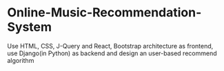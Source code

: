 # Online-Music-Recommendation-System
 Use HTML, CSS, J-Query and React, Bootstrap architecture as frontend, use Django(in Python) as backend and design an user-based recommend algorithm
